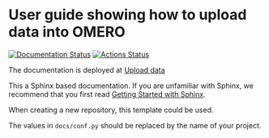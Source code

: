 # User guide showing how to upload data into OMERO


[![Documentation Status](https://readthedocs.org/projects/omero-guide-upload/badge/?version=latest)](https://omero-guides.readthedocs.io/en/latest/upload/docs/import.html)
[![Actions Status](https://github.com/ome/omero-guide-upload/workflows/sphinx/badge.svg)](https://github.com/ome/omero-guide-upload/actions)

The documentation is deployed at [Upload data](https://omero-guides.readthedocs.io/en/latest/upload/docs/index.html)

This a Sphinx based documentation. 
If you are unfamiliar with Sphinx, we recommend that you first read 
[Getting Started with Sphinx](https://docs.readthedocs.io/en/stable/intro/getting-started-with-sphinx.html).

When creating a new repository, this template could be used.

The values in ``docs/conf.py`` should be replaced by the name of your project.
